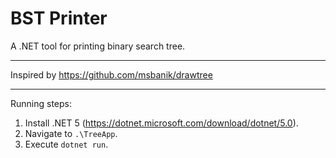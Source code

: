 # BST Printer
A .NET tool for printing binary search tree.

---
Inspired by https://github.com/msbanik/drawtree

---
Running steps:
1. Install .NET 5 (https://dotnet.microsoft.com/download/dotnet/5.0).
2. Navigate to `.\TreeApp`.
3. Execute `dotnet run`.
